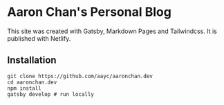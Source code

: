 # Aaron Chan's Personal Blog

This site was created with Gatsby, Markdown Pages and Tailwindcss.  It is published with Netlify.

## Installation
```
git clone https://github.com/aayc/aaronchan.dev
cd aaronchan.dev
npm install
gatsby develop # run locally
```